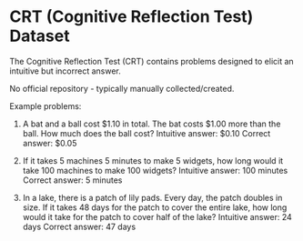 # CRT (Cognitive Reflection Test) Dataset

The Cognitive Reflection Test (CRT) contains problems designed to elicit an intuitive but incorrect answer.

No official repository - typically manually collected/created.

Example problems:
1. A bat and a ball cost $1.10 in total. The bat costs $1.00 more than the ball. How much does the ball cost?
   Intuitive answer: $0.10
   Correct answer: $0.05

2. If it takes 5 machines 5 minutes to make 5 widgets, how long would it take 100 machines to make 100 widgets?
   Intuitive answer: 100 minutes
   Correct answer: 5 minutes

3. In a lake, there is a patch of lily pads. Every day, the patch doubles in size. If it takes 48 days for the patch to cover the entire lake, how long would it take for the patch to cover half of the lake?
   Intuitive answer: 24 days
   Correct answer: 47 days
